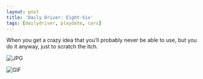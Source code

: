```yaml
---
layout: post
title: 'Daily Driver: Eight-Six'
tags: [dailydriver, playdate, cars]
---
```


When you get a crazy idea that you’ll probably never be able to use, but you do it anyway, just to scratch the itch.

![JPG](https://cdn.gingerbeardman.com/images/posts/daily-driver-eight-six.jpg)

![GIF](https://cdn.gingerbeardman.com/images/posts/daily-driver-eight-six.gif#playdate)
